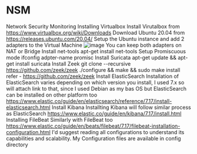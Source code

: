 # NSM
Network Security Monitoring
Installing Virtualbox
Install Virutalbox from https://www.virtualbox.org/wiki/Downloads
Download Ubuntu 20.04 from https://releases.ubuntu.com/20.04/
Setup the Ubuntu instance and add 2 adapters to the Virtual Machine
![image](https://user-images.githubusercontent.com/30376802/176098974-e4eff834-57d5-47dd-a255-67a9c727bc6f.png)
You can keep both adapters on NAT or Bridge
Install net-tools
apt-get install net-tools
Setup Promiscuous mode
ifconfig adpter-name <eth0> promisc
Install Suricata
apt-get update && apt-get install suricata
Install Zeek
  git clone --recursive https://github.com/zeek/zeek
  ./configure && make && sudo make install
refer - https://github.com/zeek/zeek
Install ElasticSearch
Installation of ElasticSearch varies depending on which version you install, I used 7.x so will attach link to that, since I used Debian as my bas OS but ElasticSearch can be installed on other platform too
  https://www.elastic.co/guide/en/elasticsearch/reference/7.17/install-elasticsearch.html
Install Kibana
Installting Kibana will follow similar process as ElasticSearch
  https://www.elastic.co/guide/en/kibana/7.17/install.html
Installing FileBeat
Similarly with FileBeat too
  https://www.elastic.co/guide/en/beats/filebeat/7.17/filebeat-installation-configuration.html
I'd suggest reading all configurations to understand its capabilities and scalability.
My Configuration files are available in config directory

